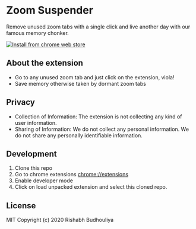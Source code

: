 # Zoom Suspender

Remove unused zoom tabs with a single click and live another day with our famous memory chonker.

[![Install from chrome web store](https://developer.chrome.com/webstore/images/ChromeWebStore_Badge_v2_340x96.png)](https://chrome.google.com/webstore/detail/github-repository-size/apnjnioapinblneaedefcnopcjepgkci)


## About the extension

- Go to any unused zoom tab and just click on the extension, viola!
- Save memory otherwise taken by dormant zoom tabs

## Privacy

- Collection of Information: The extension is not collecting any kind of user information.
- Sharing of Information: We do not collect any personal information. We do not share any personally identifiable information.

## Development

1. Clone this repo
2. Go to chrome extensions [chrome://extensions](chrome://extensions)
3. Enable developer mode
4. Click on load unpacked extension and select this cloned repo.


## License

MIT Copyright (c) 2020 Rishabh Budhouliya
